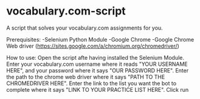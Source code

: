 # vocabulary.com-script
A script that solves your vocabulary.com assignments for you. 

Prerequisites: -Selenium Python Module 
-Google Chrome 
-Google Chrome Web driver (https://sites.google.com/a/chromium.org/chromedriver/) 

How to use:
Open the script afte having installed the Selenium Module.
Enter your vocabulary.com username where it reads "YOUR USERNAME HERE", and your password where it says "OUR PASSWORD HERE".
Enter the path to the chrome web driver where it says "PATH TO THE CHROMEDRIVER HERE".
Enter the link to the list you want the bot to complete where it says "LINK TO YOUR PRACTICE LIST HERE".
Click run
